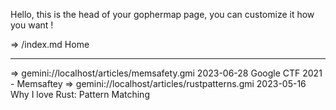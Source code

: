 Hello, this is the head of your gophermap page, you can
customize it how you want !

=>   /index.md Home

------------------------------------------------------------------
=> gemini://localhost/articles/memsafety.gmi 2023-06-28 Google CTF 2021 - Memsaftey
=> gemini://localhost/articles/rustpatterns.gmi 2023-05-16 Why I love Rust: Pattern Matching
